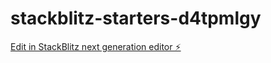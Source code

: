 # stackblitz-starters-d4tpmlgy

[Edit in StackBlitz next generation editor ⚡️](https://stackblitz.com/~/github.com/Balaji-Star-coder/stackblitz-starters-d4tpmlgy)